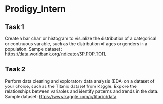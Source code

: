 # Prodigy_Intern
## Task 1 
Create a bar chart or histogram to visualize the distribution of a categorical or continuous variable, such as the distribution of ages or genders in a population.
Sample dataset : https://data.worldbank.org/indicator/SP.POP.TOTL
## Task 2
Perform data cleaning and exploratory data analysis (EDA) on a dataset of your choice, such as the Titanic dataset from Kaggle. Explore the relationships between variables and identify patterns and trends in the data.
Sample dataset: https://www.kaggle.com/c/titanic/data
